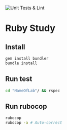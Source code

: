 ![Unit Tests & Lint](https://github.com/nasty8k/Ruby/lab1/workflows/Unit%20Tests%20&%20Lint/badge.svg)

# Ruby Study
## Install

```bash
gem install bundler
bundle install
```

## Run test

```bash
cd "NameOfLab"/ && rspec
```

## Run rubocop

```bash
rubocop
rubocop -a # Auto-correct
